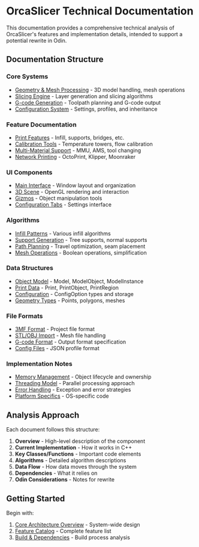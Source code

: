 # OrcaSlicer Technical Documentation

This documentation provides a comprehensive technical analysis of OrcaSlicer's features and implementation details, intended to support a potential rewrite in Odin.

## Documentation Structure

### Core Systems
- [Geometry & Mesh Processing](./core/geometry.md) - 3D model handling, mesh operations
- [Slicing Engine](./core/slicing.md) - Layer generation and slicing algorithms
- [G-code Generation](./core/gcode.md) - Toolpath planning and G-code output
- [Configuration System](./core/configuration.md) - Settings, profiles, and inheritance

### Feature Documentation
- [Print Features](./features/print_features.md) - Infill, supports, bridges, etc.
- [Calibration Tools](./features/calibration.md) - Temperature towers, flow calibration
- [Multi-Material Support](./features/multi_material.md) - MMU, AMS, tool changing
- [Network Printing](./features/network_printing.md) - OctoPrint, Klipper, Moonraker

### UI Components
- [Main Interface](./ui/main_interface.md) - Window layout and organization
- [3D Scene](./ui/3d_scene.md) - OpenGL rendering and interaction
- [Gizmos](./ui/gizmos.md) - Object manipulation tools
- [Configuration Tabs](./ui/configuration.md) - Settings interface

### Algorithms
- [Infill Patterns](./algorithms/infill.md) - Various infill algorithms
- [Support Generation](./algorithms/supports.md) - Tree supports, normal supports
- [Path Planning](./algorithms/path_planning.md) - Travel optimization, seam placement
- [Mesh Operations](./algorithms/mesh_ops.md) - Boolean operations, simplification

### Data Structures
- [Object Model](./data/object_model.md) - Model, ModelObject, ModelInstance
- [Print Data](./data/print_data.md) - Print, PrintObject, PrintRegion
- [Configuration](./data/configuration.md) - ConfigOption types and storage
- [Geometry Types](./data/geometry_types.md) - Points, polygons, meshes

### File Formats
- [3MF Format](./formats/3mf.md) - Project file format
- [STL/OBJ Import](./formats/mesh_formats.md) - Mesh file handling
- [G-code Format](./formats/gcode.md) - Output format specification
- [Config Files](./formats/config.md) - JSON profile format

### Implementation Notes
- [Memory Management](./implementation/memory.md) - Object lifecycle and ownership
- [Threading Model](./implementation/threading.md) - Parallel processing approach
- [Error Handling](./implementation/errors.md) - Exception and error strategies
- [Platform Specifics](./implementation/platform.md) - OS-specific code

## Analysis Approach

Each document follows this structure:
1. **Overview** - High-level description of the component
2. **Current Implementation** - How it works in C++
3. **Key Classes/Functions** - Important code elements
4. **Algorithms** - Detailed algorithm descriptions
5. **Data Flow** - How data moves through the system
6. **Dependencies** - What it relies on
7. **Odin Considerations** - Notes for rewrite

## Getting Started

Begin with:
1. [Core Architecture Overview](./architecture.md) - System-wide design
2. [Feature Catalog](./feature_catalog.md) - Complete feature list
3. [Build & Dependencies](./build_system.md) - Build process analysis